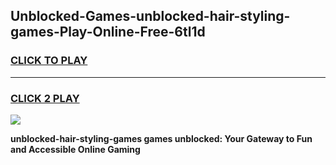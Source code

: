 
## Unblocked-Games-unblocked-hair-styling-games-Play-Online-Free-6tl1d
<h3>
<a href="https://premium76.site?title=unblocked-hair-styling-games&ref=26A">CLICK TO PLAY</a></h3>
<hr>

<h3>
<a href="https://premium76.site?title=unblocked-hair-styling-games&ref=26A">CLICK 2 PLAY</a>
  
</h3>

<a href="https://premium76.site?title=unblocked-hair-styling-games&ref=26A"><img src="https://clearcache.store/games.png"></a>


**unblocked-hair-styling-games games unblocked: Your Gateway to Fun and Accessible Online Gaming**
